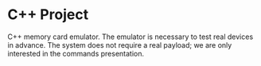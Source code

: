 # C++ Project

C++ memory card emulator. The emulator is necessary to test real devices in advance. The system does not require a real payload; we are only interested in the commands presentation.
